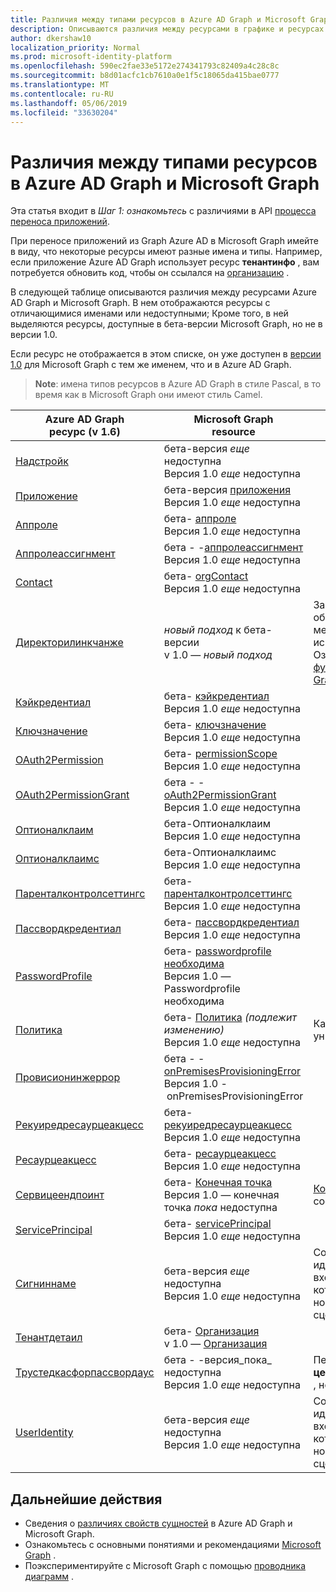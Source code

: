 ```yaml
---
title: Различия между типами ресурсов в Azure AD Graph и Microsoft Graph
description: Описываются различия между ресурсами в графике и ресурсах Azure AD в Microsoft Graph, которые помогут перенести приложения.
author: dkershaw10
localization_priority: Normal
ms.prod: microsoft-identity-platform
ms.openlocfilehash: 590ec2fae33e5172e274341793c82409a4c28c8c
ms.sourcegitcommit: b8d01acfc1cb7610a0e1f5c18065da415bae0777
ms.translationtype: MT
ms.contentlocale: ru-RU
ms.lasthandoff: 05/06/2019
ms.locfileid: "33630204"
---
```

# <a name="resource-type-differences-between-azure-ad-graph-and-microsoft-graph"></a>Различия между типами ресурсов в Azure AD Graph и Microsoft Graph

Эта статья входит в *Шаг 1: ознакомьтесь* с различиями в API [процесса переноса приложений](migrate-azure-ad-graph-planning-checklist.md).

При переносе приложений из Graph Azure AD в Microsoft Graph имейте в виду, что некоторые ресурсы имеют разные имена и типы.  Например, если приложение Azure AD Graph использует ресурс **тенантинфо** , вам потребуется обновить код, чтобы он ссылался на [организацию](/graph/api/resources/organization?view=graph-rest-1.0) .

В следующей таблице описываются различия между ресурсами Azure AD Graph и Microsoft Graph.  В нем отображаются ресурсы с отличающимися именами или недоступными; Кроме того, в ней выделяются ресурсы, доступные в бета-версии Microsoft Graph, но не в версии 1.0.

Если ресурс не отображается в этом списке, он уже доступен в [версии 1.0](/graph/api/overview?view=graph-rest-1.0) для Microsoft Graph с тем же именем, что и в Azure AD Graph.

> **Note**: имена типов ресурсов в Azure AD Graph в стиле Pascal, в то время как в Microsoft Graph они имеют стиль Camel.

|Azure AD Graph <br>ресурс (v 1.6) |Microsoft Graph<br>resource|Comments|
|---|---|---|
| [Надстройк](https://docs.microsoft.com/previous-versions/azure/ad/graph/api/entity-and-complex-type-reference)       | бета-версия _еще_ недоступна<br>Версия 1.0 _еще_ недоступна ||
| [Приложение](https://docs.microsoft.com/previous-versions/azure/ad/graph/api/entity-and-complex-type-reference) | бета-версия [приложения](/graph/api/resources/application?view=graph-rest-beta)<br>Версия 1.0 _еще_ недоступна ||
| [Аппроле](https://docs.microsoft.com/previous-versions/azure/ad/graph/api/entity-and-complex-type-reference) | бета- [аппроле](/graph/api/resources/approle?view=graph-rest-beta)<br>Версия 1.0 _еще_ недоступна | |
| [Аппролеассигнмент](https://docs.microsoft.com/previous-versions/azure/ad/graph/api/entity-and-complex-type-reference) | бета&nbsp;-&nbsp;-[аппролеассигнмент](/graph/api/resources/approleassignment?view=graph-rest-beta)<br>Версия 1.0 _еще_ недоступна | |
| [Contact](https://docs.microsoft.com/previous-versions/azure/ad/graph/api/entity-and-complex-type-reference) | бета- [orgContact](/graph/api/resources/orgContact?view=graph-rest-beta)<br>Версия 1.0 _еще_ недоступна | |
| [Директорилинкчанже](https://docs.microsoft.com/previous-versions/azure/ad/graph/api/entity-and-complex-type-reference) | _новый&nbsp;подход_ к бета-версии <br>v 1.0 — _новый&nbsp;подход_ | Запрос Delta поддерживает обнаружение изменений связи с механизмом, который не требует использования этого ресурса. Ознакомьтесь [с различиями между функциями Azure AD Graph и Microsoft Graph](migrate-azure-ad-graph-feature-differences.md). |
| [Кэйкредентиал](https://docs.microsoft.com/previous-versions/azure/ad/graph/api/entity-and-complex-type-reference)| бета- [кэйкредентиал](/graph/api/resources/keyCredential?view=graph-rest-beta)<br>Версия 1.0 _еще_ недоступна | |
| [Ключзначение](https://docs.microsoft.com/previous-versions/azure/ad/graph/api/entity-and-complex-type-reference) | бета- [ключзначение](/graph/api/resources/keyValue?view=graph-rest-beta) <br> Версия 1.0 _еще_ недоступна ||
| [OAuth2Permission](https://docs.microsoft.com/previous-versions/azure/ad/graph/api/entity-and-complex-type-reference) | бета- [permissionScope](/graph/api/resources/permissionScope?view=graph-rest-beta) <br> Версия 1.0 _еще_ недоступна ||
| [OAuth2PermissionGrant](https://docs.microsoft.com/previous-versions/azure/ad/graph/api/entity-and-complex-type-reference) | бета&nbsp;-&nbsp;-[oAuth2PermissionGrant](/graph/api/resources/oAuth2PermissionGrant?view=graph-rest-beta) <br> Версия 1.0 _еще_ недоступна ||
| [Оптионалклаим](https://docs.microsoft.com/previous-versions/azure/ad/graph/api/entity-and-complex-type-reference) | бета-Оптионалклаим <br> Версия 1.0 _еще_ недоступна | |
| [Оптионалклаимс](https://docs.microsoft.com/previous-versions/azure/ad/graph/api/entity-and-complex-type-reference) | бета-Оптионалклаимс<br> Версия 1.0 _еще_ недоступна ||
| [Паренталконтролсеттингс](https://docs.microsoft.com/previous-versions/azure/ad/graph/api/entity-and-complex-type-reference) | бета- [паренталконтролсеттингс](/graph/api/resources/parentalcontrolsettings?view=graph-rest-beta) <br> Версия 1.0 _еще_ недоступна ||
| [Пассвордкредентиал](https://docs.microsoft.com/previous-versions/azure/ad/graph/api/entity-and-complex-type-reference) | бета- [пассвордкредентиал](/graph/api/resources/passwordCredential?view=graph-rest-beta) <br> Версия 1.0 _еще_ недоступна ||
| [PasswordProfile](https://docs.microsoft.com/previous-versions/azure/ad/graph/api/entity-and-complex-type-reference) | бета- [passwordprofile необходима](/graph/api/resources/passwordProfile?view=graph-rest-beta) <br> Версия 1.0 — Passwordprofile необходима ||
| [Политика](https://docs.microsoft.com/previous-versions/azure/ad/graph/api/entity-and-complex-type-reference) | бета- [Политика](/graph/api/resources/parentalcontrolsettings?view=graph-rest-beta) _(подлежит изменению)_ <br> Версия 1.0 _еще_ недоступна | Каждая политика будет иметь уникальное имя типа и структуру.|
| [Провисионинжеррор](https://docs.microsoft.com/previous-versions/azure/ad/graph/api/entity-and-complex-type-reference) | бета&nbsp;-&nbsp;-[onPremisesProvisioningError](/graph/api/resources/onPremisesProvisioningError?view=graph-rest-beta) <br> Версия 1.0&nbsp;-&nbsp;onPremisesProvisioningError  | |
| [Рекуиредресаурцеакцесс](https://docs.microsoft.com/previous-versions/azure/ad/graph/api/entity-and-complex-type-reference) | бета- [рекуиредресаурцеакцесс](/graph/api/resources/requiredResourceAccess?view=graph-rest-beta) <br> Версия 1.0 _еще_ недоступна | |
| [Ресаурцеакцесс](https://docs.microsoft.com/previous-versions/azure/ad/graph/api/entity-and-complex-type-reference) | бета- [ресаурцеакцесс](/graph/api/resources/resourceAccess?view=graph-rest-beta) <br> Версия 1.0 _еще_ недоступна | |
| [Сервицеендпоинт](https://docs.microsoft.com/previous-versions/azure/ad/graph/api/entity-and-complex-type-reference) | бета- [Конечная точка](/graph/api/resources/endpoint?view=graph-rest-beta) <br> Версия 1.0 — конечная точка _пока_ недоступна | [Конечная точка](/graph/api/resources/endpoint?view=graph-rest-beta) доступна только в составе ресурса [группы](/graph/api/resources/group?view=graph-rest-beta)|
| [ServicePrincipal](https://docs.microsoft.com/previous-versions/azure/ad/graph/api/entity-and-complex-type-reference) | бета- [servicePrincipal](/graph/api/resources/serviceprincipal?view=graph-rest-beta) <br> Версия 1.0 _еще_ недоступна | |
| [Сигниннаме](https://docs.microsoft.com/previous-versions/azure/ad/graph/api/entity-and-complex-type-reference) | бета-версия _еще_ недоступна <br> Версия 1.0 _еще_ недоступна | Создание модели для идентификаторов, используемых для входа в учетную запись пользователя, которая называется **идентитйобжект**, но пока недоступна. Поддерживает сценарии B2C для Azure AD. |
| [Тенантдетаил](https://docs.microsoft.com/previous-versions/azure/ad/graph/api/entity-and-complex-type-reference) | бета- [Организация](/graph/api/resources/organization?view=graph-rest-beta) <br> v 1.0 — [Организация](/graph/api/resources/organization?view=graph-rest-v1.0) | |
| [Трустедкасфорпассвордаус](https://docs.microsoft.com/previous-versions/azure/ad/graph/api/entity-and-complex-type-reference) | бета&nbsp;-&nbsp;-версия_пока_ недоступна <br> Версия 1.0 _еще_ недоступна  | Переименование в **цертификатебаседаусконфигуратион** , но пока недоступно.|
| [UserIdentity](https://docs.microsoft.com/previous-versions/azure/ad/graph/api/entity-and-complex-type-reference) | бета-версия _еще_ недоступна <br> Версия 1.0 _еще_ недоступна |  Создание модели для идентификаторов, используемых для входа в учетную запись пользователя, которая называется **идентитйобжект**, но пока недоступна. Поддерживает сценарии B2C для Azure AD. |

## <a name="next-steps"></a>Дальнейшие действия

- Сведения о [различиях свойств сущностей](migrate-azure-ad-graph-property-differences.md) в Azure AD Graph и Microsoft Graph.
- Ознакомьтесь с основными понятиями и рекомендациями [Microsoft Graph](/graph/overview) .
- Поэкспериментируйте с Microsoft Graph с помощью [проводника диаграмм](https://aka.ms/ge) .
